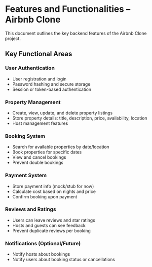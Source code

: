 # Features and Functionalities – Airbnb Clone

This document outlines the key backend features of the Airbnb Clone project.

## Key Functional Areas

### User Authentication
- User registration and login
- Password hashing and secure storage
- Session or token-based authentication

### Property Management
- Create, view, update, and delete property listings
- Store property details: title, description, price, availability, location
- Host management features

### Booking System
- Search for available properties by date/location
- Book properties for specific dates
- View and cancel bookings
- Prevent double bookings

### Payment System
- Store payment info (mock/stub for now)
- Calculate cost based on nights and price
- Confirm booking upon payment

### Reviews and Ratings
- Users can leave reviews and star ratings
- Hosts and guests can see feedback
- Prevent duplicate reviews per booking

### Notifications (Optional/Future)
- Notify hosts about bookings
- Notify users about booking status or cancellations
